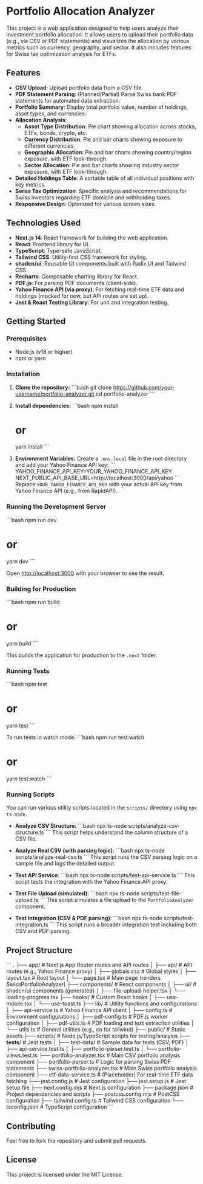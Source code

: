 # Portfolio Allocation Analyzer

This project is a web application designed to help users analyze their investment portfolio allocation. It allows users to upload their portfolio data (e.g., via CSV or PDF statements) and visualizes the allocation by various metrics such as currency, geography, and sector. It also includes features for Swiss tax optimization analysis for ETFs.

## Features

- **CSV Upload**: Upload portfolio data from a CSV file.
- **PDF Statement Parsing**: (Planned/Partial) Parse Swiss bank PDF statements for automated data extraction.
- **Portfolio Summary**: Display total portfolio value, number of holdings, asset types, and currencies.
- **Allocation Analysis**:
  - **Asset Type Distribution**: Pie chart showing allocation across stocks, ETFs, bonds, crypto, etc.
  - **Currency Distribution**: Pie and bar charts showing exposure to different currencies.
  - **Geographic Allocation**: Pie and bar charts showing country/region exposure, with ETF look-through.
  - **Sector Allocation**: Pie and bar charts showing industry sector exposure, with ETF look-through.
- **Detailed Holdings Table**: A sortable table of all individual positions with key metrics.
- **Swiss Tax Optimization**: Specific analysis and recommendations for Swiss investors regarding ETF domicile and withholding taxes.
- **Responsive Design**: Optimized for various screen sizes.

## Technologies Used

- **Next.js 14**: React framework for building the web application.
- **React**: Frontend library for UI.
- **TypeScript**: Type-safe JavaScript.
- **Tailwind CSS**: Utility-first CSS framework for styling.
- **shadcn/ui**: Reusable UI components built with Radix UI and Tailwind CSS.
- **Recharts**: Composable charting library for React.
- **PDF.js**: For parsing PDF documents (client-side).
- **Yahoo Finance API (via proxy)**: For fetching real-time ETF data and holdings (mocked for now, but API routes are set up).
- **Jest & React Testing Library**: For unit and integration testing.

## Getting Started

### Prerequisites

- Node.js (v18 or higher)
- npm or yarn

### Installation

1.  **Clone the repository:**
    \`\`\`bash
    git clone https://github.com/your-username/portfolio-analyzer.git
    cd portfolio-analyzer
    \`\`\`

2.  **Install dependencies:**
    \`\`\`bash
    npm install
    # or
    yarn install
    \`\`\`

3.  **Environment Variables:**
    Create a `.env.local` file in the root directory and add your Yahoo Finance API key:
    \`\`\`
    YAHOO_FINANCE_API_KEY=YOUR_YAHOO_FINANCE_API_KEY
    NEXT_PUBLIC_API_BASE_URL=http://localhost:3000/api/yahoo
    \`\`\`
    Replace `YOUR_YAHOO_FINANCE_API_KEY` with your actual API key from Yahoo Finance API (e.g., from RapidAPI).

### Running the Development Server

\`\`\`bash
npm run dev
# or
yarn dev
\`\`\`

Open [http://localhost:3000](http://localhost:3000) with your browser to see the result.

### Building for Production

\`\`\`bash
npm run build
# or
yarn build
\`\`\`

This builds the application for production to the `.next` folder.

### Running Tests

\`\`\`bash
npm test
# or
yarn test
\`\`\`

To run tests in watch mode:
\`\`\`bash
npm run test:watch
# or
yarn test:watch
\`\`\`

### Running Scripts

You can run various utility scripts located in the `scripts/` directory using `npx ts-node`.

- **Analyze CSV Structure**:
  \`\`\`bash
  npx ts-node scripts/analyze-csv-structure.ts
  \`\`\`
  This script helps understand the column structure of a CSV file.

- **Analyze Real CSV (with parsing logic)**:
  \`\`\`bash
  npx ts-node scripts/analyze-real-csv.ts
  \`\`\`
  This script runs the CSV parsing logic on a sample file and logs the detailed output.

- **Test API Service**:
  \`\`\`bash
  npx ts-node scripts/test-api-service.ts
  \`\`\`
  This script tests the integration with the Yahoo Finance API proxy.

- **Test File Upload (simulated)**:
  \`\`\`bash
  npx ts-node scripts/test-file-upload.ts
  \`\`\`
  This script simulates a file upload to the `PortfolioAnalyzer` component.

- **Test Integration (CSV & PDF parsing)**:
  \`\`\`bash
  npx ts-node scripts/test-integration.ts
  \`\`\`
  This script runs a broader integration test including both CSV and PDF parsing.

## Project Structure

\`\`\`
.
├── app/                      # Next.js App Router routes and API routes
│   ├── api/                  # API routes (e.g., Yahoo Finance proxy)
│   ├── globals.css           # Global styles
│   ├── layout.tsx            # Root layout
│   └── page.tsx              # Main page (renders SwissPortfolioAnalyzer)
├── components/               # React components
│   ├── ui/                   # shadcn/ui components (generated)
│   ├── file-upload-helper.tsx
│   └── loading-progress.tsx
├── hooks/                    # Custom React hooks
│   ├── use-mobile.tsx
│   └── use-toast.ts
├── lib/                      # Utility functions and configurations
│   ├── api-service.ts        # Yahoo Finance API client
│   ├── config.ts             # Environment configurations
│   ├── pdf-config.ts         # PDF.js worker configuration
│   ├── pdf-utils.ts          # PDF loading and text extraction utilities
│   └── utils.ts              # General utilities (e.g., cn for tailwind)
├── public/                   # Static assets
├── scripts/                  # Node.js/TypeScript scripts for testing/analysis
├── __tests__/                # Jest tests
│   ├── test-data/            # Sample data for tests (CSV, PDF)
│   ├── api-service.test.ts
│   ├── portfolio-parser.test.ts
│   └── portfolio-views.test.ts
├── portfolio-analyzer.tsx    # Main CSV portfolio analysis component
├── portfolio-parser.ts       # Logic for parsing Swiss PDF statements
├── swiss-portfolio-analyzer.tsx # Main Swiss portfolio analysis component
├── etf-data-service.ts       # (Placeholder) For real-time ETF data fetching
├── jest.config.js            # Jest configuration
├── jest.setup.js             # Jest setup file
├── next.config.mjs           # Next.js configuration
├── package.json              # Project dependencies and scripts
├── postcss.config.mjs        # PostCSS configuration
├── tailwind.config.ts        # Tailwind CSS configuration
└── tsconfig.json             # TypeScript configuration
\`\`\`

## Contributing

Feel free to fork the repository and submit pull requests.

## License

This project is licensed under the MIT License.
